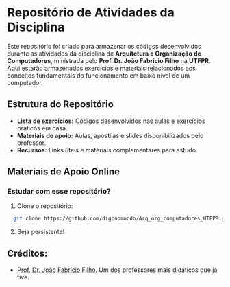 # Repositório de Atividades da Disciplina

Este repositório foi criado para armazenar os códigos desenvolvidos durante as atividades da disciplina de **Arquitetura e Organização de Computadores**, ministrada pelo **Prof. Dr. João Fabrício Filho** na **UTFPR**. Aqui estarão armazenados exercícios e materiais relacionados aos conceitos fundamentais do funcionamento em baixo nível de um computador.

## Estrutura do Repositório
- **Lista de exercícios:** Códigos desenvolvidos nas aulas e exercícios práticos em casa.
- **Materiais de apoio:** Aulas, apostilas e slides disponibilizados pelo professor.
- **Recursos:** Links úteis e materiais complementares para estudo.

## Materiais de Apoio Online

### Estudar com esse repositório?
1. Clone o repositório:
```bash
  git clone https://github.com/digonomundo/Arq_org_computadores_UTFPR.git
```
2. Seja persistente!

## Créditos:
- [Prof. Dr. João Fabrício Filho.](https://buscatextual.cnpq.br/buscatextual/visualizacv.do?metodo=apresentar&id=K4492642T6) Um dos professores mais didáticos que já tive.
